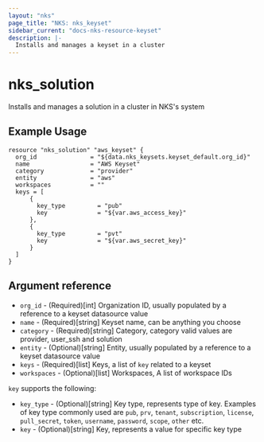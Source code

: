 ```yaml
---
layout: "nks"
page_title: "NKS: nks_keyset"
sidebar_current: "docs-nks-resource-keyset"
description: |-
  Installs and manages a keyset in a cluster
---
```


# nks\_solution

Installs and manages a solution in a cluster in NKS's system

## Example Usage

```hcl
resource "nks_solution" "aws_keyset" {
  org_id               = "${data.nks_keysets.keyset_default.org_id}"
  name                 = "AWS Keyset"
  category             = "provider"
  entity               = "aws"
  workspaces           = ""
  keys = [
      {
        key_type         = "pub"
        key              = "${var.aws_access_key}"
      },
      {
        key_type         = "pvt"
        key              = "${var.aws_secret_key}"
      }
  ]  
}
```

## Argument reference

* `org_id` - (Required)[int] Organization ID, usually populated by a reference to a keyset datasource value
* `name` - (Required)[string] Keyset name, can be anything you choose
* `category` - (Required)[string] Category, category valid values are provider, user_ssh and solution
* `entity` - (Optional)[string] Entity, usually populated by a reference to a keyset datasource value
* `keys` - (Required)[list] Keys, a list of `key` related to a keyset
* `workspaces` - (Optional)[list] Workspaces, A list of workspace IDs

`key` supports the following:
* `key_type` - (Optional)[string] Key type, represents type of key. Examples of key type commonly used are `pub`, `prv`, `tenant`, `subscription`, `license`, `pull_secret`, `token`, `username`, `password`, `scope`, `other` etc.
* `key` - (Optional)[string] Key, represents a value for specific key type
